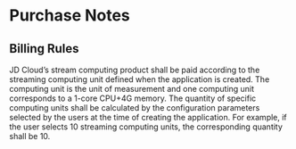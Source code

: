 # Purchase Notes<br>
## Billing Rules
JD Cloud’s stream computing product shall be paid according to the streaming computing unit defined when the application is created. The computing unit is the unit of measurement and one computing unit corresponds to a 1-core CPU+4G memory. The quantity of specific computing units shall be calculated by the configuration parameters selected by the users at the time of creating the application. For example, if the user selects 10 streaming computing units, the corresponding quantity shall be 10.
